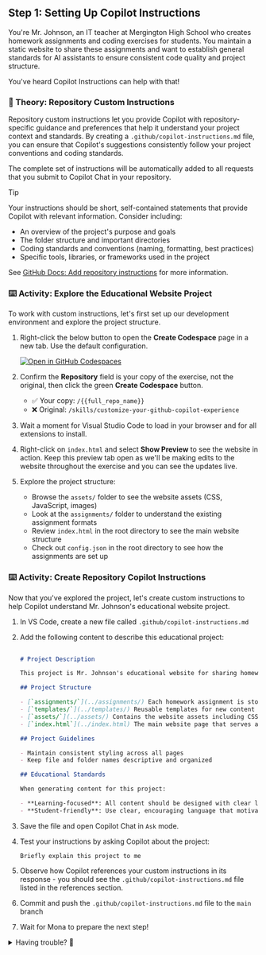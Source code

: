 ## Step 1: Setting Up Copilot Instructions

You're Mr. Johnson, an IT teacher at Mergington High School who creates homework assignments and coding exercises for students. You maintain a static website to share these assignments and want to establish general standards for AI assistants to ensure consistent code quality and project structure.

You've heard Copilot Instructions can help with that!

<!-- TODO: Add website screenshot in a details section -->

### 📖 Theory: Repository Custom Instructions

Repository custom instructions let you provide Copilot with repository-specific guidance and preferences that help it understand your project context and standards. By creating a `.github/copilot-instructions.md` file, you can ensure that Copilot's suggestions consistently follow your project conventions and coding standards.

The complete set of instructions will be automatically added to all requests that you submit to Copilot Chat in your repository.

> [!TIP]
> Your instructions should be short, self-contained statements that provide Copilot with relevant information. Consider including:
>
> - An overview of the project's purpose and goals
> - The folder structure and important directories
> - Coding standards and conventions (naming, formatting, best practices)
> - Specific tools, libraries, or frameworks used in the project
>
> See [GitHub Docs: Add repository instructions](https://docs.github.com/en/copilot/how-tos/custom-instructions/adding-repository-custom-instructions-for-github-copilot) for more information.

### ⌨️ Activity: Explore the Educational Website Project

To work with custom instructions, let's first set up our development environment and explore the project structure.

1. Right-click the below button to open the **Create Codespace** page in a new tab. Use the default configuration.

   [![Open in GitHub Codespaces](https://github.com/codespaces/badge.svg)](https://codespaces.new/{{full_repo_name}}?quickstart=1)

1. Confirm the **Repository** field is your copy of the exercise, not the original, then click the green **Create Codespace** button.

   - ✅ Your copy: `/{{full_repo_name}}`
   - ❌ Original: `/skills/customize-your-github-copilot-experience`

1. Wait a moment for Visual Studio Code to load in your browser and for all extensions to install.

1. Right-click on `index.html` and select **Show Preview** to see the website in action. Keep this preview tab open as we'll be making edits to the website throughout the exercise and you can see the updates live.

1. Explore the project structure:
   - Browse the `assets/` folder to see the website assets (CSS, JavaScript, images)
   - Look at the `assignments/` folder to understand the existing assignment formats
   - Review `index.html` in the root directory to see the main website structure
   - Check out `config.json` in the root directory to see how the assignments are set up

### ⌨️ Activity: Create Repository Copilot Instructions

Now that you've explored the project, let's create custom instructions to help Copilot understand Mr. Johnson's educational website project.

1. In VS Code, create a new file called `.github/copilot-instructions.md`

1. Add the following content to describe this educational project:

   ```markdown
    
   # Project Description

   This project is Mr. Johnson's educational website for sharing homework assignments and coding exercises with students. Students can browse, view, and download assignments directly from the portal.

   ## Project Structure

   - [`assignments/`](../assignments/) Each homework assignment is stored in its own subfolder with a consistent structure.
   - [`templates/`](../templates/) Reusable templates for new content
   - [`assets/`](../assets/) Contains the website assets including CSS, JavaScript, images, and configuration files
   - [`index.html`](../index.html) The main website page that serves as a static portal for browsing and viewing assignments. Content is configurable via   [`config.json`](../config.json) file to dynamically generate assignment lists and details.

   ## Project Guidelines

   - Maintain consistent styling across all pages
   - Keep file and folder names descriptive and organized

   ## Educational Standards

   When generating content for this project:

   - **Learning-focused**: All content should be designed with clear learning objectives and appropriate difficulty levels
   - **Student-friendly**: Use clear, encouraging language that motivates students

   ```

1. Save the file and open Copilot Chat in `Ask` mode.

1. Test your instructions by asking Copilot about the project:

   ```text
   Briefly explain this project to me
   ```

1. Observe how Copilot references your custom instructions in its response - you should see the `.github/copilot-instructions.md` file listed in the references section.

   <!-- TODO: Add screenshot -->

1. Commit and push the `.github/copilot-instructions.md` file to the `main` branch

1. Wait for Mona to prepare the next step!

<details>
<summary>Having trouble? 🤷</summary><br/>

- The `.github/copilot-instructions.md` file should be at the root of the `.github` folder
- Make sure you commited and pushed the changes.

</details>
